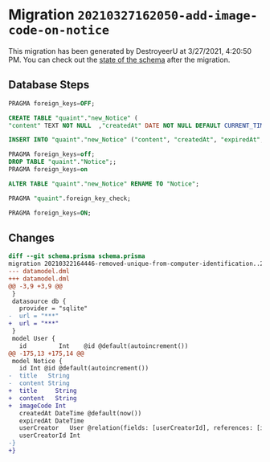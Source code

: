 # Migration `20210327162050-add-image-code-on-notice`

This migration has been generated by DestroyeerU at 3/27/2021, 4:20:50 PM.
You can check out the [state of the schema](./schema.prisma) after the migration.

## Database Steps

```sql
PRAGMA foreign_keys=OFF;

CREATE TABLE "quaint"."new_Notice" (
"content" TEXT NOT NULL  ,"createdAt" DATE NOT NULL DEFAULT CURRENT_TIMESTAMP ,"expiredAt" DATE NOT NULL  ,"id" INTEGER NOT NULL  PRIMARY KEY AUTOINCREMENT,"imageCode" INTEGER NOT NULL  ,"title" TEXT NOT NULL  ,"userCreatorId" INTEGER NOT NULL  ,FOREIGN KEY ("userCreatorId") REFERENCES "User"("id") ON DELETE CASCADE ON UPDATE CASCADE)

INSERT INTO "quaint"."new_Notice" ("content", "createdAt", "expiredAt", "id", "title", "userCreatorId") SELECT "content", "createdAt", "expiredAt", "id", "title", "userCreatorId" FROM "quaint"."Notice"

PRAGMA foreign_keys=off;
DROP TABLE "quaint"."Notice";;
PRAGMA foreign_keys=on

ALTER TABLE "quaint"."new_Notice" RENAME TO "Notice";

PRAGMA "quaint".foreign_key_check;

PRAGMA foreign_keys=ON;
```

## Changes

```diff
diff --git schema.prisma schema.prisma
migration 20210322164446-removed-unique-from-computer-identification..20210327162050-add-image-code-on-notice
--- datamodel.dml
+++ datamodel.dml
@@ -3,9 +3,9 @@
 }
 datasource db {
   provider = "sqlite"
-  url = "***"
+  url = "***"
 }
 model User {
   id         Int    @id @default(autoincrement())
@@ -175,13 +175,14 @@
 model Notice {
   id Int @id @default(autoincrement())
-  title   String
-  content String
+  title     String
+  content   String
+  imageCode Int
   createdAt DateTime @default(now())
   expiredAt DateTime
   userCreator   User @relation(fields: [userCreatorId], references: [id])
   userCreatorId Int
-}
+}
```


